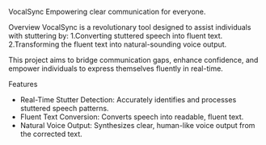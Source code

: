 VocalSync
Empowering clear communication for everyone.

Overview
VocalSync is a revolutionary tool designed to assist individuals with stuttering by:
1.Converting stuttered speech into fluent text.
2.Transforming the fluent text into natural-sounding voice output.

This project aims to bridge communication gaps, enhance confidence, and empower individuals to express themselves fluently in real-time.

Features
* Real-Time Stutter Detection: Accurately identifies and processes stuttered speech patterns.
* Fluent Text Conversion: Converts speech into readable, fluent text.
* Natural Voice Output: Synthesizes clear, human-like voice output from the corrected text.


